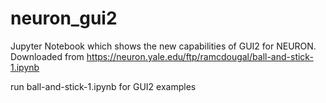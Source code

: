 # neuron_gui2
Jupyter Notebook which shows the new capabilities of GUI2 for NEURON. Downloaded from https://neuron.yale.edu/ftp/ramcdougal/ball-and-stick-1.ipynb

run ball-and-stick-1.ipynb for GUI2 examples

